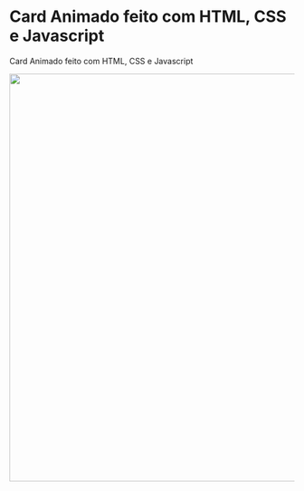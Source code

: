 # Card Animado feito com HTML, CSS e Javascript
Card Animado feito com HTML, CSS e Javascript
<p align="center">
  <img width="1280px" height="720px" src="project.gif">
</p>
